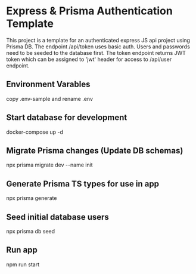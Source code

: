 # Express & Prisma Authentication Template
This project is a template for an authenticated express JS api project using Prisma DB.
The endpoint /api/token uses basic auth. Users and passwords need to be seeded to the database first.
The token endpoint returns JWT token which can be assigned to 'jwt' header for access to /api/user endpoint.

## Environment Varables
copy .env-sample and rename .env

## Start database for development
docker-compose up -d

## Migrate Prisma changes (Update DB schemas)
npx prisma migrate dev --name init

## Generate Prisma TS types for use in app
npx prisma generate

## Seed initial database users
npx prisma db seed

## Run app
npm run start


